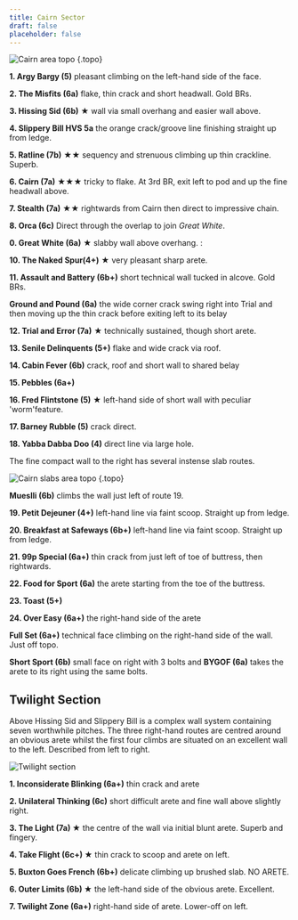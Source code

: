 ```yaml
---
title: Cairn Sector
draft: false
placeholder: false
---
```




![Cairn area topo](/img/peak/buxton/hh-cairn-topo-1.jpg)
{.topo}


**1. Argy Bargy (5)** pleasant climbing on the left-hand side of the face.

**2. The Misfits (6a)** flake, thin crack and short headwall. Gold BRs.

**3. Hissing Sid (6b)** &starf; wall via small overhang and easier wall above.

**4. Slippery Bill HVS 5a** the orange crack/groove line finishing straight up from ledge.

**5. Ratline (7b)** &starf;&starf; sequency and strenuous climbing up thin crackline. Superb.

**6. Cairn (7a)** &starf;&starf;&starf; tricky to flake. At 3rd BR, exit left to pod and up the fine headwall above.

**7. Stealth (7a)** &starf;&starf; rightwards from Cairn then direct to impressive chain.

**8. Orca (6c)** Direct through the overlap to join *Great White*.

**0. Great White (6a)** &starf; slabby wall above overhang. : 

**10. The Naked Spur(4+)** &starf; very pleasant sharp arete.

**11. Assault and Battery (6b+)** short technical wall tucked in alcove. Gold BRs.

**Ground and Pound (6a)** the wide corner crack swing right into Trial and then moving up the thin crack before exiting left to its belay

**12. Trial and Error (7a)** &starf; technically sustained, though short arete.

**13. Senile Delinquents (5+)** flake and wide crack via roof.

**14. Cabin Fever (6b)** crack, roof and short wall to shared belay

**15. Pebbles (6a+)**

**16. Fred Flintstone (5)** &starf; left-hand side of short wall with peculiar 'worm'feature.

**17. Barney Rubble (5)** crack direct.

**18. Yabba Dabba Doo (4)** direct line via large hole.

The fine compact wall to the right has several instense slab routes.

![Cairn slabs area topo](/img/peak/buxton/hh-cairn-topo-2.jpg)
{.topo}

**Mueslli (6b)** climbs the wall just left of route 19. 

**19. Petit Dejeuner (4+)** left-hand line via faint scoop. Straight up from ledge. 

**20. Breakfast at Safeways (6b+)** left-hand line via faint scoop. Straight up from ledge. 

**21. 99p Special (6a+)** thin crack from just left of toe of buttress, then rightwards. 

**22. Food for Sport (6a)** the arete starting from the toe of the buttress.

**23. Toast (5+)**

**24. Over Easy (6a+)** the right-hand side of the arete 

**Full Set (6a+)** technical face climbing on the right-hand side of the wall. Just off topo. 

**Short Sport (6b)** small face on right with 3 bolts and **BYGOF (6a)** takes the arete to its right using the same bolts.

## Twilight Section

Above Hissing Sid and Slippery Bill is a complex wall system containing seven worthwhile pitches. The three right-hand routes are centred around an obvious arete whilst the first four climbs are situated on an excellent wall to the left. Described from left to right.

![Twilight section](/img/peak/buxton/hh-cairn-topo-3.jpg)

**1. Inconsiderate Blinking (6a+)** thin crack and arete

**2. Unilateral Thinking (6c)** short difficult arete and fine wall above slightly right.

**3. The Light (7a) &starf;** the centre of the wall via initial blunt arete. Superb and fingery.

**4. Take Flight (6c+) &starf;**  thin crack to scoop and arete on left.

**5. Buxton Goes French (6b+)** delicate climbing up brushed slab. NO ARETE.

**6. Outer Limits (6b) &starf;** the left-hand side of the obvious arete. Excellent.

**7. Twilight Zone (6a+)** right-hand side of arete. Lower-off on left.


